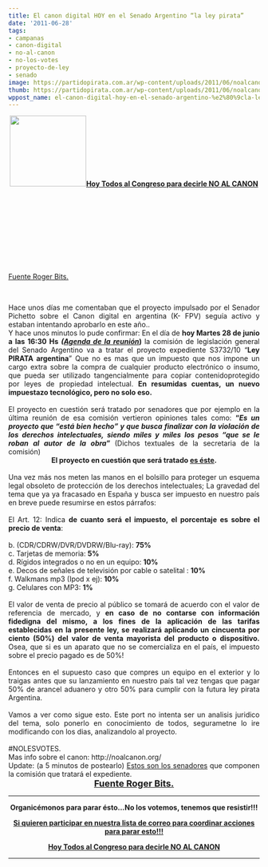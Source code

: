 ```yaml
---
title: El canon digital HOY en el Senado Argentino “la ley pirata”
date: '2011-06-28'
tags:
- campanas
- canon-digital
- no-al-canon
- no-los-votes
- proyecto-de-ley
- senado
image: https://partidopirata.com.ar/wp-content/uploads/2011/06/noalcanon5_red.jpg
thumb: https://partidopirata.com.ar/wp-content/uploads/2011/06/noalcanon5_red.jpg
wppost_name: el-canon-digital-hoy-en-el-senado-argentino-%e2%80%9cla-ley-pirata%e2%80%9d
---
```


<p style="text-align: center;"><a href="https://partidopirata.com.ar/wp-content/uploads/2011/06/noalcanon5_red.jpg"><img class="size-full wp-image-1205 aligncenter" title="noalcanon5_red" src="https://partidopirata.com.ar/wp-content/uploads/2011/06/noalcanon5_red.jpg" alt="" width="153" height="142" /></a><a href="http://www.rogerbits.com/2011/06/28/el-canon-digital-hoy-en-el-senado-argentino/" target="_blank"></a><strong><a href="https://partidopirata.com.ar/1214/hoy-todos-al-congreso-noalcanon-nolosvotes">Hoy Todos al Congreso para decirle NO AL CANON</a></strong></p>
&nbsp;

&nbsp;

&nbsp;

&nbsp;

&nbsp;

<a href="http://www.rogerbits.com/2011/06/28/el-canon-digital-hoy-en-el-senado-argentino/" target="_blank">Fuente Roger Bits.</a>

&nbsp;
<div style="text-align: justify;">Hace unos días me comentaban que el proyecto impulsado por el Senador Pichetto sobre el Canon digital en argentina (K- FPV) seguía activo y estaban intentando aprobarlo en este año..</div>
<div style="text-align: justify;">Y hace unos minutos lo pude confirmar:
En el día de <strong>hoy Martes 28 de junio a las 16:30 Hs <em>(<a href="http://www.senado.gov.ar/web/comisiones/reuComi.php?nro_comision=53">Agenda de la reunión</a></em>) </strong>la comisión de legislación general del Senado Argentino va a tratar el proyecto expediente S3732/10 “<strong>Ley PIRATA argentina</strong>” Que no es mas que un impuesto que nos impone un cargo extra sobre la compra de cualquier producto electrónico o
insumo, que pueda ser utilizado tangencialmente para copiar contenidoprotegido por leyes de propiedad intelectual. <strong>En resumidas cuentas, un nuevo impuestazo tecnológico, pero no solo eso.</strong></div>
<div style="text-align: justify;"><span style="color: white;"><strong>.</strong></span></div>
<div style="text-align: justify;">El proyecto en cuestión será tratado por senadores que por ejemplo en la última reunión de esa comisión vertieron opiniones tales como: <strong>“<em>Es un proyecto que “está bien
hecho” y que busca finalizar con la violación de los derechos intelectuales, siendo miles y miles los pesos “que se le roban al autor de la obra</em>” </strong>(Dichos textuales de la secretaria de la comisión)<span style="color: white;">.</span></div>
<div style="text-align: center;"><strong>El proyecto en cuestión que será
tratado <a href="http://www.rogerbits.com/wp-content/uploads/2011/06/Proyecto_copia_privada3732s10picheto.pdf" target="_blank">es éste</a>.</strong></div>
<div style="text-align: justify;"><span style="color: white;"><strong>.</strong></span></div>
<div style="text-align: justify;">Una vez más nos meten las manos en el bolsillo para proteger un esquema legal obsoleto de protección de los derechos intelectuales; La gravedad del tema que ya ya fracasado en España y busca ser impuesto en nuestro país en breve puede resumirse en estos párrafos:</div>
<div style="text-align: justify;"><span style="color: white;">.</span></div>
<div style="text-align: justify;">El Art. 12: Indica <strong>de cuanto
será el impuesto, el porcentaje es sobre el precio de venta</strong>:</div>
<div style="text-align: justify;"><span style="color: white;">.</span></div>
<div style="text-align: justify;">b. (CDR/CDRW/DVR/DVDRW/Blu-ray): <strong>75%</strong></div>
<div style="text-align: justify;">c. Tarjetas de memoria: <strong>5%</strong></div>
<div style="text-align: justify;">d. Rígidos integrados o no en un equipo:
<strong>10%</strong></div>
<div style="text-align: justify;">e. Decos de señales de televisión por
cable o satelital : <strong>10%</strong></div>
<div style="text-align: justify;">f. Walkmans mp3 (Ipod x ej): <strong>10%
</strong></div>
<div style="text-align: justify;">g. Celulares con MP3: <strong>1%</strong></div>
<div style="text-align: justify;"><span style="color: white;">.</span></div>
<div style="text-align: justify;">El valor de venta de precio al público se tomará de acuerdo con el valor de referencia de mercado, y <strong>en caso de no contarse con información fidedigna del mismo, a los fines de la aplicación de las tarifas establecidas en la presente ley, se realizará aplicando un cincuenta por ciento (50%) del valor de venta mayorista del producto o dispositivo. </strong>Osea, que si es un aparato que no se comercializa en el país, el impuesto sobre el precio pagado es de 50%!</div>
<div style="text-align: justify;"><span style="color: white;">.</span></div>
<div style="text-align: justify;">Entonces en el supuesto caso que compres un equipo en el exterior y lo traigas antes que su lanzamiento en nuestro país tal vez tengas que pagar 50% de arancel aduanero y otro 50% para cumplir con la futura ley pirata Argentina.</div>
<div style="text-align: justify;"><span style="color: white;">.</span></div>
<div style="text-align: justify;">Vamos a ver como sigue esto. Este port no intenta ser un analisis juridico del tema, solo ponerlo en conocimiento de todos, segurametne lo ire modificando con los dias,
analizandolo al proyecto.</div>
<div style="text-align: justify;"><span style="color: white;">.</span></div>
<div style="text-align: justify;">#NOLESVOTES.</div>
<div style="text-align: justify;">Mas info sobre el
canon: http://noalcanon.org/</div>
<div style="text-align: justify;">Update: (a 5 minutos de postearlo) <a href="http://www.senado.gov.ar/web/comisiones/intComi.php?nro_comision=53">Estos son los senadores</a> que componen la comisión que tratará el
expediente.</div>
<strong>
</strong>
<div style="text-align: center;"><span style="font-size: large;"><strong><a href="http://www.rogerbits.com/2011/06/28/el-canon-digital-hoy-en-el-senado-argentino/" target="_blank">Fuente Roger Bits.</a></strong></span></div>

<hr />

<div style="text-align: center;">

<strong>Organicémonos para parar ésto...No los votemos, tenemos que resistir!!! </strong>

<strong><a href="http://partido-pirata.blogspot.com/2011/04/la-forma-mas-comun-que-tenemos-de.html">Si quieren participar en nuestra lista de correo para coordinar acciones para parar esto!!!</a></strong>

</div>
<div style="text-align: center;"><strong><a href="https://partidopirata.com.ar/1214/hoy-todos-al-congreso-noalcanon-nolosvotes">Hoy Todos al Congreso para decirle NO AL CANON</a></strong></div>

<hr />
